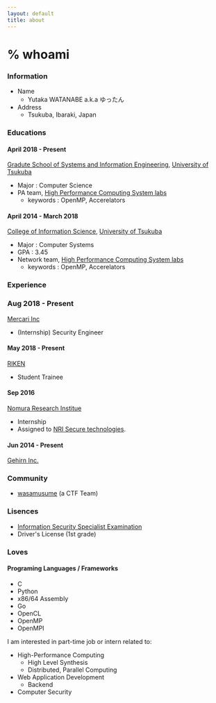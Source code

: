 ```yaml
---
layout: default
title: about
---
```


# % whoami

### Information
* Name
  * Yutaka WATANABE a.k.a ゆったん
* Address
  * Tsukuba, Ibaraki, Japan

### Educations
#### April 2018 - Present
[Gradute School of Systems and Information Engineering](https://www.sie.tsukuba.ac.jp/english), [University of Tsukuba](https://www.tsukuba.ac.jp/english/)
* Major : Computer Science
* PA team, [High Performance Computing System labs](https://www.hpcs.cs.tsukuba.ac.jp/)
  * keywords : OpenMP, Accerelators

#### April 2014 - March 2018
[College of Information Science](https://www.coins.tsukuba.ac.jp/en/), [University of Tsukuba](https://www.tsukuba.ac.jp/english/)
* Major : Computer Systems
* GPA : 3.45
* Network team, [High Performance Computing System labs](https://www.hpcs.cs.tsukuba.ac.jp/)
  * keywords : OpenMP, Accerelators

### Experience

### Aug 2018 - Present
[Mercari Inc](https://mercari.com)
* (Internship) Security Engineer


#### May 2018 - Present
[RIKEN](http://www.riken.jp/en/)
* Student Trainee


#### Sep 2016
[Nomura Research Institue](https://www.nri.com/jp/)
* Internship
* Assigned to [NRI Secure technologies](https://www.nri-secure.co.jp/).


#### Jun 2014 - Present
[Gehirn Inc.](https://www.gehirn.co.jp)


### Community

* [wasamusume](https://wasamusu.me) (a CTF Team)


### Lisences

* [Information Security Specialist Examination](https://www.jitec.ipa.go.jp/1_11seido/sc.html)
* Driver's License (1st grade)


### Loves

#### Programing Languages / Frameworks

* C
* Python
* x86/64 Assembly
* Go
* OpenCL
* OpenMP
* OpenMPI


I am interested in part-time job or intern related to:
* High-Performance Computing
  * High Level Synthesis
  * Distributed, Parallel Computing
* Web Application Development
  * Backend
* Computer Security
 
